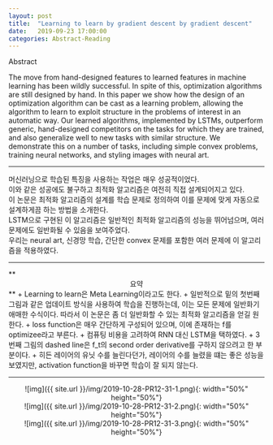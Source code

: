 ```yaml
---
layout: post
title:  "Learning to learn by gradient descent by gradient descent"
date:   2019-09-23 17:00:00
categories: Abstract-Reading
---
```


Abstract

The move from hand-designed features to learned features in machine learning has been wildly successful. In spite of this, optimization algorithms are still designed by hand. In this paper we show how the design of an optimization algorithm can be cast as a learning problem, allowing the algorithm to learn to exploit structure in the problems of interest in an automatic way. Our learned algorithms, implemented by LSTMs, outperform generic, hand-designed competitors on the tasks for which they are trained, and also generalize well to new tasks with similar structure. We demonstrate this on a number of tasks, including simple convex problems, training neural networks, and styling images with neural art.<br>
<hr>
머신러닝으로 학습된 특징을 사용하는 작업은 매우 성공적이었다.<br>
이와 같은 성공에도 불구하고 최적화 알고리즘은 여전히 직접 설계되어지고 있다.<br>
이 논문은 최적화 알고리즘의 설계를 학습 문제로 정의하여 이를 문제에 맞게 자동으로 설계하게끔 하는 방법을 소개한다.<br>
LSTM으로 구현된 이 알고리즘은 일반적인 최적화 알고리즘의 성능을 뛰어넘으며, 여러 문제에도 일반화될 수 있음을 보여주었다. <br>
우리는 neural art, 신경망 학습, 간단한 convex 문제를 포함한 여러 문제에 이 알고리즘을 적용하였다.<br>
<hr>
**<center>요약</center>**
+ Learning to learn은 Meta Learning이라고도 한다.
+ 일반적으로 밑의 첫번째 그림과 같은 업데이트 방식을 사용하여 학습을 진행하는데, 이는 모든 문제에 일반화기 애매한 수식이다. 따라서 이 논문은 좀 더 일반화할 수 있는 최적화 알고리즘을 얻길 원한다.
+ loss function은 매우 간단하게 구성되어 있으며, 이에 존재하는 f를 optimizee라고 부른다.
+ 컴퓨팅 비용을 고려하여 RNN 대신 LSTM을 택하였다.
+ 3번째 그림의 dashed line은 f_t의 second order derivative를 구하지 않으려고 한 부분이다.
+ 히든 레이어의 유닛 수를 늘린다던가, 레이어의 수를 늘렸을 떄는 좋은 성능을 보였지만, activation function을 바꾸면 학습이 잘 되지 않는다.
<br>
<hr>
<center>![img]({{ site.url }}/img/2019-10-28-PR12-31-1.png){: width="50%" height="50%"}</center>
<center>![img]({{ site.url }}/img/2019-10-28-PR12-31-2.png){: width="50%" height="50%"}</center>
<center>![img]({{ site.url }}/img/2019-10-28-PR12-31-3.png){: width="50%" height="50%"}</center>
